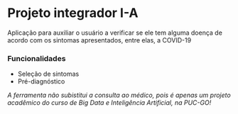 # Projeto integrador I-A

Aplicação para auxiliar o usuário a verificar se ele tem alguma doença de acordo com os sintomas apresentados, entre elas, a COVID-19

### Funcionalidades

- Seleção de sintomas
- Pré-diagnóstico 

*A ferramenta não subistitui a consulta ao médico, pois é apenas um projeto acadêmico do curso de Big Data e Inteligência Artificial, na PUC-GO!*
